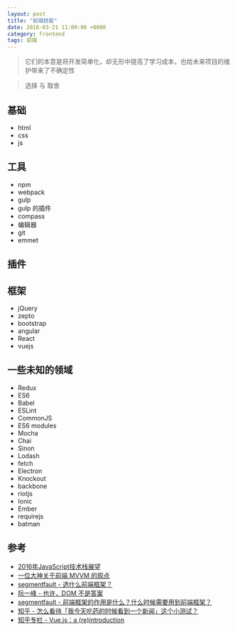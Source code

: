 ```yaml
---
layout: post
title: "前端技能"
date: 2016-03-21 11:09:00 +0800
category: frontend
tags: 前端
---
```


> 它们的本意是将开发简单化，却无形中提高了学习成本，也给未来项目的维护带来了不确定性

> 选择 与 取舍 

## 基础
* html
* css
* js

## 工具
* npm
* webpack
* gulp
* gulp 的插件
* compass
* 编辑器
* git
* emmet

## 插件

## 框架
* jQuery
* zepto
* bootstrap
* angular
* React
* vuejs

## 一些未知的领域
* Redux
* ES6
* Babel
* ESLint
* CommonJS
* ES6 modules
* Mocha
* Chai
* Sinon
* Lodash
* fetch
* Electron
* Knockout
* backbone
* riotjs
* Ionic
* Ember
* requirejs
* batman

## 参考
* [2016年JavaScript技术栈展望](http://www.w3cplus.com/javascript/state-of-the-art-javascript-in-2016.html)
* [一位大神关于前端 MVVM 的观点](http://www.cnblogs.com/xueduanyang/p/3601471.html)
* [segmentfault - 选什么前端框架？](https://segmentfault.com/q/1010000003946420)
* [阮一峰 - 也许，DOM 不是答案](http://www.ruanyifeng.com/blog/2015/02/future-of-dom.html)
* [segmentfault - 前端框架的作用是什么？什么时候需要用到前端框架？](https://segmentfault.com/q/1010000000362432)
* [知乎 - 怎么看待「我今天吃药的时候看到一个新闻」这个小测试？](https://www.zhihu.com/question/41619834/answer/92849941)
* [知乎专栏 - Vue.js：a (re)introduction](https://zhuanlan.zhihu.com/p/20302927)